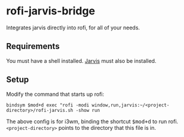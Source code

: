 # rofi-jarvis-bridge

Integrates jarvis directly into rofi, for all of your needs.

## Requirements

You must have a shell installed. [Jarvis][jarvis] must also be installed.

## Setup

Modify the command that starts up rofi:

``` config
bindsym $mod+d exec "rofi -modi window,run,jarvis:~/<project-directory>/rofi-jarvis.sh -show run
```

The above config is for i3wm, binding the shortcut <kbd>$mod+d</kbd> to run
rofi. `<project-directory>` points to the directory that this file is in.

[jarvis]: https://github.com/sukeesh/Jarvis
